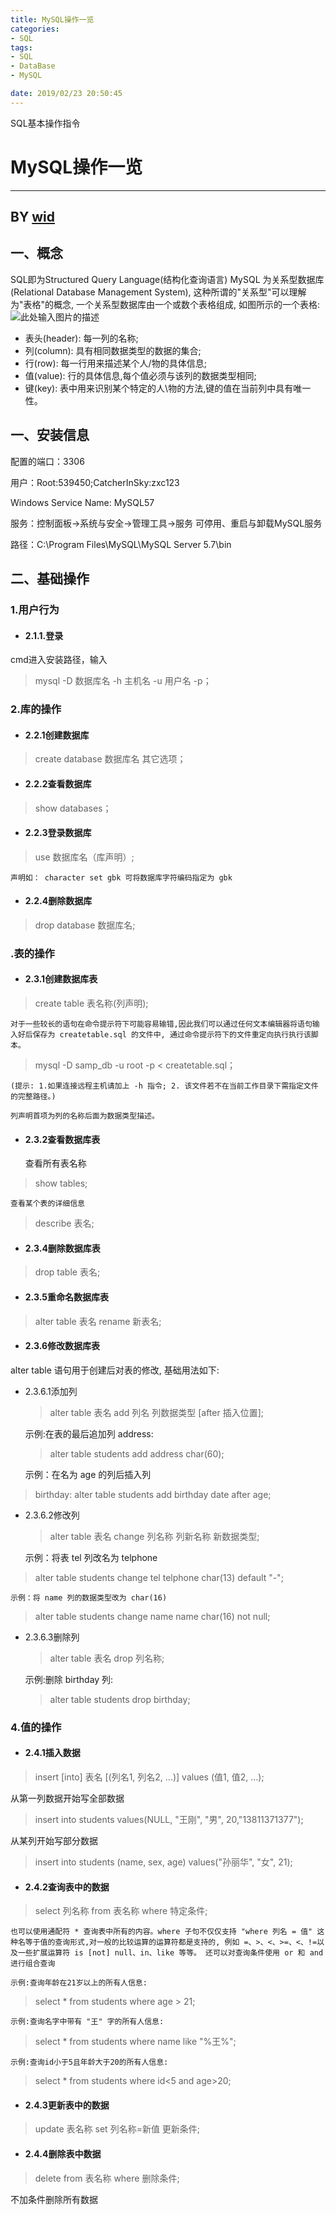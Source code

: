 ```yaml
---
title: MySQL操作一览
categories:
- SQL
tags:
- SQL
- DataBase
- MySQL

date: 2019/02/23 20:50:45
---
```


SQL基本操作指令

<!--more-->

# MySQL操作一览

---
BY [wid][1]
---
## 一、概念
  SQL即为Structured Query Language(结构化查询语言)
  MySQL 为关系型数据库(Relational Database Management System), 这种所谓的"关系型"可以理解为"表格"的概念, 一个关系型数据库由一个或数个表格组成, 如图所示的一个表格:
![此处输入图片的描述][2]
- 表头(header): 每一列的名称;
- 列(column): 具有相同数据类型的数据的集合;
- 行(row): 每一行用来描述某个人/物的具体信息;
- 值(value): 行的具体信息,每个值必须与该列的数据类型相同;
- 键(key): 表中用来识别某个特定的人\物的方法,键的值在当前列中具有唯一性。
## 一、安装信息
配置的端口：3306

用户：Root:539450;CatcherInSky:zxc123

Windows Service Name: MySQL57

服务：控制面板->系统与安全->管理工具->服务 可停用、重启与卸载MySQL服务

路径：C:\Program Files\MySQL\MySQL Server 5.7\bin

## 二、基础操作
### 1.用户行为
- #### 2.1.1.登录
cmd进入安装路径，输入
>mysql -D 数据库名 -h 主机名 -u 用户名 -p；

### 2.库的操作
- #### 2.2.1创建数据库
>create database 数据库名 其它选项；

- #### 2.2.2查看数据库
>show databases；

- #### 2.2.3登录数据库
>use 数据库名（库声明）;

    声明如： character set gbk 可将数据库字符编码指定为 gbk

- #### 2.2.4删除数据库
>drop database 数据库名;

### .表的操作
- #### 2.3.1创建数据库表
>create table 表名称(列声明);

    对于一些较长的语句在命令提示符下可能容易输错,因此我们可以通过任何文本编辑器将语句输入好后保存为 createtable.sql 的文件中, 通过命令提示符下的文件重定向执行执行该脚本。

 >mysql -D samp_db -u root -p < createtable.sql；

    (提示: 1.如果连接远程主机请加上 -h 指令; 2. 该文件若不在当前工作目录下需指定文件的完整路径。)
    
    列声明首项为列的名称后面为数据类型描述。

- #### 2.3.2查看数据库表
    查看所有表名称
 >show tables;

    查看某个表的详细信息
>describe 表名;

- #### 2.3.4删除数据库表

 >drop table 表名;

- #### 2.3.5重命名数据库表

 >alter table 表名 rename 新表名;

- #### 2.3.6修改数据库表
 alter table 语句用于创建后对表的修改, 基础用法如下:

 - 2.3.6.1添加列

    >alter table 表名 add 列名 列数据类型 [after 插入位置];

    示例:在表的最后追加列 address: 
    
    >alter table students add address char(60);

    示例：在名为 age 的列后插入列 
>birthday: alter table students add birthday date after age;

 - 2.3.6.2修改列

    >alter table 表名 change 列名称 列新名称 新数据类型;

    示例：将表 tel 列改名为 telphone
>alter table students change tel telphone char(13) default "-";

    示例：将 name 列的数据类型改为 char(16)
>alter table students change name name char(16) not null;

 - 2.3.6.3删除列

    >alter table 表名 drop 列名称;

    示例:删除 birthday 列: 
    
    >alter table students drop birthday;



### 4.值的操作
- #### 2.4.1插入数据

 >insert [into] 表名 [(列名1, 列名2, ...)] values (值1, 值2,  ...);

 从第一列数据开始写全部数据
>insert into students values(NULL, "王刚", "男", 20,"13811371377");

 从某列开始写部分数据
>insert into students (name, sex, age) values("孙丽华", "女", 21);



- #### 2.4.2查询表中的数据
>select 列名称 from 表名称 where 特定条件;

    也可以使用通配符 * 查询表中所有的内容。where 子句不仅仅支持 "where 列名 = 值" 这种名等于值的查询形式,对一般的比较运算的运算符都是支持的, 例如 =、>、<、>=、<、!=以及一些扩展运算符 is [not] null、in、like 等等。 还可以对查询条件使用 or 和 and 进行组合查询
    
    示例:查询年龄在21岁以上的所有人信息: 
>select * from students where age > 21;

    示例:查询名字中带有 "王" 字的所有人信息: 
>select * from students where name like "%王%";

    示例:查询id小于5且年龄大于20的所有人信息: 
>select * from students where id<5 and age>20;

- #### 2.4.3更新表中的数据
 >update 表名称 set 列名称=新值 更新条件;

- #### 2.4.4删除表中数据

 >delete from 表名称 where 删除条件;

 不加条件删除所有数据


[1]: http://www.cnblogs.com/mr-wid/archive/2013/05/09/3068229.html
[2]: http://images.cnitblog.com/blog/453818/201305/09030127-13657abaf11945d1916297e6d23f2ec9.png